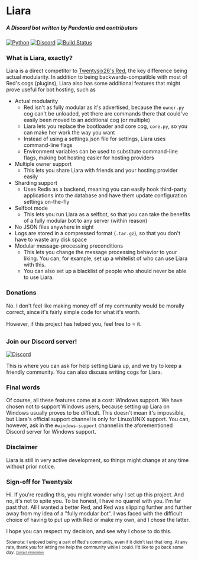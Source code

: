 # Liara
##### A Discord bot written by Pandentia and contributors

[![Python](https://img.shields.io/badge/python-3.5-blue.svg)](https://python.org)
[![Discord](https://discordapp.com/api/guilds/247754180763189258/widget.png?style=shield)](https://discord.gg/JRJjMTy)
[![Build Status](https://jenkins.pandentia.cf/buildStatus/icon?job=Liara)](https://jenkins.pandentia.cf/job/Liara)

### What is Liara, exactly?
Liara is a direct competitor to [Twentysix26's Red](https://github.com/Twentysix26/Red-DiscordBot), the key difference being actual modularity. In addition to being backwards-compatible with most of Red's cogs (plugins), Liara also has some additional features that might prove useful for bot hosting, such as

 * Actual modularity
   * Red isn't as fully modular as it's advertised, because the `owner.py` cog can't be unloaded, yet there are commands there that could've easily been moved to an additional cog (or multiple)
   * Liara lets you replace the bootloader and core cog, `core.py`, so you can make her work the way you want
   * Instead of using a settings.json file for settings, Liara uses command-line flags
   * Environment variables can be used to substitute command-line flags, making bot hosting easier for hosting providers
 * Multiple owner support
   * This lets you share Liara with friends and your hosting provider easily
 * Sharding support
   * Uses Redis as a backend, meaning you can easily hook third-party applications into the database and have them update configuration settings on-the-fly
 * Selfbot mode
   * This lets you run Liara as a selfbot, so that you can take the benefits of a fully modular bot to any server (within reason)
 * No JSON files anywhere in sight
 * Logs are stored in a compressed format (`.tar.gz`), so that you don't have to waste any disk space
 * Modular message-processing preconditions
   * This lets you change the message processing behavior to your liking. You can, for example, set up a whitelist of who can use Liara with this.
   * You can also set up a blacklist of people who should never be able to use Liara.

### Donations
No. I don't feel like making money off of my community would be morally correct, since it's fairly simple code for what it's worth.

However, if this project has helped you, feel free to :star: it.

### Join our Discord server!
[![Discord](https://discordapp.com/api/guilds/247754180763189258/widget.png?style=banner3)](https://discord.gg/JRJjMTy)

This is where you can ask for help setting Liara up, and we try to keep a friendly community. You can also discuss writing cogs for Liara.

### Final words
Of course, all these features come at a cost: Windows support.
We have chosen not to support Windows users, because setting up Liara on Windows usually proves to be difficult. This doesn't mean it's impossible, but Liara's official support channel is only for Linux/UNIX support. You can, however, ask in the `#windows-support` channel in the aforementioned Discord server for Windows support.

### Disclaimer
Liara is still in very active development, so things might change at any time without prior notice.

### Sign-off for Twentysix
Hi. If you're reading this, you might wonder why I set up this project. And no, it's not to spite you. To be honest, I have no quarrel with you. I'm far past that. All I wanted a better Red, and Red was slipping further and further away from my idea of a "fully modular bot". I was faced with the difficult choice of having to put up with Red or make my own, and I chose the latter.

I hope you can respect my decision, and see why I chose to do this.

<sub>Sidenote: I enjoyed being a part of Red's community, even if it didn't last that long. At any rate, thank you for letting me help the community while I could. I'd like to go back some day. <sub><sup>[Contact information](https://api.pandentia.cf/discord/user/136900814408122368)</sup></sub></sub>
